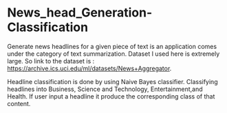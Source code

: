 # News_head_Generation-Classification


Generate news headlines for a given piece of text is an application comes under the category of text summarization.
Dataset I used here is extremely large. So link to the dataset is : https://archive.ics.uci.edu/ml/datasets/News+Aggregator.

Headline classification is done by using Naive Bayes classifier. Classifying headlines into Business, Science and Technology, Entertainment,and Health.
If user input a headline it produce the corresponding class of that content.
